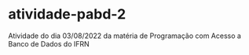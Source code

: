 # atividade-pabd-2
Atividade do dia 03/08/2022 da matéria de Programação com Acesso a Banco de Dados do IFRN
